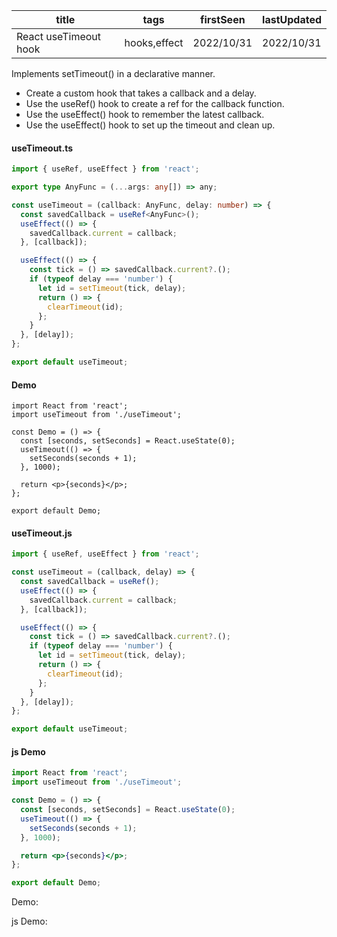| title                 | tags         | firstSeen  | lastUpdated |
| --------------------- | ------------ | ---------- | ----------- |
| React useTimeout hook | hooks,effect | 2022/10/31 | 2022/10/31  |

Implements setTimeout() in a declarative manner.

- Create a custom hook that takes a callback and a delay.
- Use the useRef() hook to create a ref for the callback function.
- Use the useEffect() hook to remember the latest callback.
- Use the useEffect() hook to set up the timeout and clean up.

#### useTimeout.ts

```ts
import { useRef, useEffect } from 'react';

export type AnyFunc = (...args: any[]) => any;

const useTimeout = (callback: AnyFunc, delay: number) => {
  const savedCallback = useRef<AnyFunc>();
  useEffect(() => {
    savedCallback.current = callback;
  }, [callback]);

  useEffect(() => {
    const tick = () => savedCallback.current?.();
    if (typeof delay === 'number') {
      let id = setTimeout(tick, delay);
      return () => {
        clearTimeout(id);
      };
    }
  }, [delay]);
};

export default useTimeout;
```

#### Demo

```tsx | pure
import React from 'react';
import useTimeout from './useTimeout';

const Demo = () => {
  const [seconds, setSeconds] = React.useState(0);
  useTimeout(() => {
    setSeconds(seconds + 1);
  }, 1000);

  return <p>{seconds}</p>;
};

export default Demo;
```

#### useTimeout.js

```js
import { useRef, useEffect } from 'react';

const useTimeout = (callback, delay) => {
  const savedCallback = useRef();
  useEffect(() => {
    savedCallback.current = callback;
  }, [callback]);

  useEffect(() => {
    const tick = () => savedCallback.current?.();
    if (typeof delay === 'number') {
      let id = setTimeout(tick, delay);
      return () => {
        clearTimeout(id);
      };
    }
  }, [delay]);
};

export default useTimeout;
```

#### js Demo

```jsx | pure
import React from 'react';
import useTimeout from './useTimeout';

const Demo = () => {
  const [seconds, setSeconds] = React.useState(0);
  useTimeout(() => {
    setSeconds(seconds + 1);
  }, 1000);

  return <p>{seconds}</p>;
};

export default Demo;
```

Demo:

<code src="./Demo.tsx"></code>

js Demo:

<code src="./js/Demo.jsx"></code>
